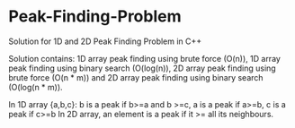 # Peak-Finding-Problem
Solution for 1D and 2D Peak Finding Problem in C++

Solution contains: 1D array peak finding using brute force (O(n)), 1D array peak finding using binary search (O(log(n)), 2D array peak finding using brute force (O(n * m)) and 2D array peak finding using binary search (O(log(n * m)).

In 1D array {a,b,c}: b is a peak if b>=a and b >=c, a is a peak if a>=b, c is a peak if c>=b
In 2D array, an element is a peak if it >= all its neighbours.
